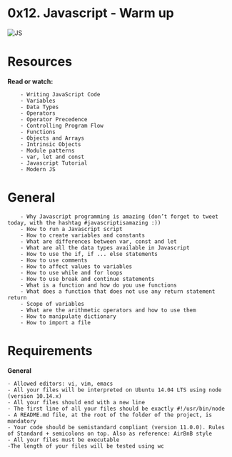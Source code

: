 # **0x12. Javascript - Warm up**

![JS]()

# **Resources**

**Read or watch:**

        - Writing JavaScript Code
        - Variables
        - Data Types
        - Operators
        - Operator Precedence
        - Controlling Program Flow
        - Functions
        - Objects and Arrays
        - Intrinsic Objects
        - Module patterns
        - var, let and const
        - Javascript Tutorial
        - Modern JS

# **General**

        - Why Javascript programming is amazing (don’t forget to tweet today, with the hashtag #javascriptisamazing :))
        - How to run a Javascript script
        - How to create variables and constants
        - What are differences between var, const and let
        - What are all the data types available in Javascript
        - How to use the if, if ... else statements
        - How to use comments
        - How to affect values to variables
        - How to use while and for loops
        - How to use break and continue statements
        - What is a function and how do you use functions
        - What does a function that does not use any return statement return
        - Scope of variables
        - What are the arithmetic operators and how to use them
        - How to manipulate dictionary
        - How to import a file

# **Requirements**

**General**

	- Allowed editors: vi, vim, emacs
	- All your files will be interpreted on Ubuntu 14.04 LTS using node (version 10.14.x)
	- All your files should end with a new line
	- The first line of all your files should be exactly #!/usr/bin/node
	- A README.md file, at the root of the folder of the project, is mandatory
	- Your code should be semistandard compliant (version 11.0.0). Rules of Standard + semicolons on top. Also as reference: AirBnB style
	- All your files must be executable
	-The length of your files will be tested using wc